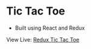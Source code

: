 # Tic Tac Toe

* Built using React and Redux

View Live: [Redux Tic Tac Toe](https://dnajafi.github.io/redux_tictactoe/)

